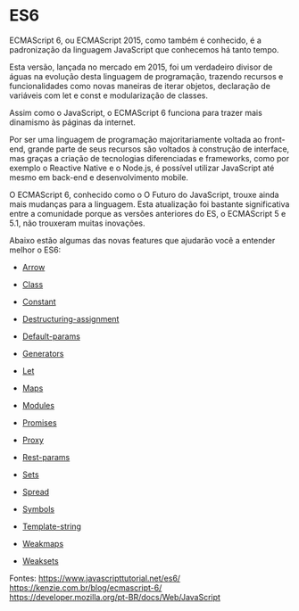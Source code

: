 # ES6

ECMAScript 6, ou ECMAScript 2015, como também é conhecido, é a padronização da linguagem JavaScript que conhecemos há tanto tempo.

Esta versão, lançada no mercado em 2015, foi um verdadeiro divisor de águas na evolução desta linguagem de programação, trazendo recursos e funcionalidades como novas maneiras de iterar objetos, declaração de variáveis com let e const e modularização de classes.

Assim como o JavaScript, o ECMAScript 6 funciona para trazer mais dinamismo às páginas da internet.

Por ser uma linguagem de programação majoritariamente voltada ao front-end, grande parte de seus recursos são voltados à construção de interface, mas graças a criação de tecnologias diferenciadas e frameworks, como por exemplo o Reactive Native e o Node.js, é possível utilizar JavaScript até mesmo em back-end e desenvolvimento mobile.

O ECMAScript 6, conhecido como o O Futuro do JavaScript, trouxe ainda mais mudanças para a linguagem. Esta atualização foi bastante significativa entre a comunidade porque as versões anteriores do ES, o ECMAScript 5 e 5.1, não trouxeram muitas inovações.

Abaixo estão algumas das novas features que ajudarão você a entender melhor o ES6:

* [Arrow](./arrow.js)

* [Class](./class.js)

* [Constant](./constant.js)

* [Destructuring-assignment](./destructuring-assignment.js)

* [Default-params](./default.js)

* [Generators](./generators.js)

* [Let](./let.js)

* [Maps](./maps.js)

* [Modules](./modules.js)

* [Promises](./promises.js)

* [Proxy](./proxy.js)

* [Rest-params](./rest-params.js)

* [Sets](./sets.js)

* [Spread](./spread.js)

* [Symbols](./symbols.js)

* [Template-string](./template-string.js)

* [Weakmaps](./weakmaps.js)

* [Weaksets](./weaksets.js)


Fontes: https://www.javascripttutorial.net/es6/ <br> https://kenzie.com.br/blog/ecmascript-6/ <br> https://developer.mozilla.org/pt-BR/docs/Web/JavaScript
